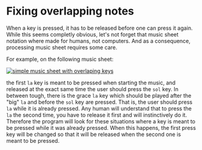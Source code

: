 # Fixing overlapping notes

When a key is pressed, it has to be released before one can press it again. While this seems completly obvious, let's not forget
that music sheet notation where made for humans, not computers. And as a consequence, processing music sheet requires some care.

For example, on the following music sheet:

[![simple music sheet with overlaping keys](./issue_with_overlapping_notes_assets/simple_overlapping_notes.svg)](./issue_with_overlapping_notes_assets/simple_overlapping_notes.ly "lilypond source for this simple example")

the first `la` key is meant to be pressed when starting the music, and released at the exact same time the
user should press the `sol` key. In between tough, there is the grace `la` key which should be played after
the "big" `la` and before the `sol` key are pressed. That is, the user should press `la` while it is already pressed. Any
human will understand that to press the `la` the second time, you have to release it first and will
instinctively do it. Therefore the program will look for these situations where a key is meant to be pressed
while it was already pressed. When this happens, the first press key will be changed so that it will be
released when the second one is meant to be pressed.
